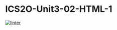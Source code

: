 # ICS2O-Unit3-02-HTML-1

[![linter](https://github.com/<OWNER>/<REPOSITORY>/workflows/linter/badge.svg)](https://github.com/marketplace/actions/super-linter)
